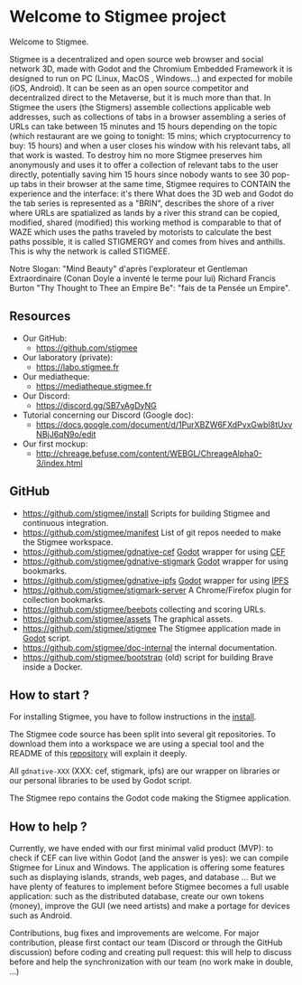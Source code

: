 # Welcome to Stigmee project

Welcome to Stigmee.

Stigmee is a decentralized and open source web browser and social network 3D,
made with Godot and the Chromium Embedded Framework it is designed to run on PC
(Linux, MacOS , Windows...) and expected for mobile (iOS, Android). It can be
seen as an open source competitor and decentralized direct to the Metaverse, but
it is much more than that. In Stigmee the users (the Stigmers) assemble
collections applicable web addresses, such as collections of tabs in a browser
assembling a series of URLs can take between 15 minutes and 15 hours depending
on the topic (which restaurant are we going to tonight: 15 mins; which
cryptocurrency to buy: 15 hours) and when a user closes his window with his
relevant tabs, all that work is wasted. To destroy him no more Stigmee preserves
him anonymously and uses it to offer a collection of relevant tabs to the user
directly, potentially saving him 15 hours since nobody wants to see 30 pop-up
tabs in their browser at the same time, Stigmee requires to CONTAIN the
experience and the interface: it's there What does the 3D web and Godot do the
tab series is represented as a "BRIN", describes the shore of a river where URLs
are spatialized as lands by a river this strand can be copied, modified, shared
(modified) this working method is comparable to that of WAZE which uses the
paths traveled by motorists to calculate the best paths possible, it is called
STIGMERGY and comes from hives and anthills.  This is why the network is called
STIGMEE.

Notre Slogan: "Mind Beauty" d'après l'explorateur et Gentleman Extraordinaire
(Conan Doyle a inventé le terme pour lui) Richard Francis Burton "Thy Thought to
Thee an Empire Be": "fais de ta Pensée un Empire".

## Resources

- Our GitHub:
  - https://github.com/stigmee
- Our laboratory (private):
  - https://labo.stigmee.fr
- Our mediatheque:
  - https://mediatheque.stigmee.fr
- Our Discord:
  - https://discord.gg/SB7vAgDyNG
- Tutorial concerning our Discord (Google doc):
  - https://docs.google.com/document/d/1PurXBZW6FXdPvxGwbI8tUxvNBjJ6qN9o/edit
- Our first mockup:
  - http://chreage.befuse.com/content/WEBGL/ChreageAlpha0-3/index.html

## GitHub

- https://github.com/stigmee/install Scripts for building Stigmee and continuous integration.
- https://github.com/stigmee/manifest List of git repos needed to make the Stigmee workspace.
- https://github.com/stigmee/gdnative-cef [Godot](https://godotengine.org/) wrapper for using [CEF](https://bitbucket.org/chromiumembedded/cef/src/master/)
- https://github.com/stigmee/gdnative-stigmark [Godot](https://godotengine.org/) wrapper for using bookmarks.
- https://github.com/stigmee/gdnative-ipfs [Godot](https://godotengine.org/) wrapper for using [IPFS](https://ipfs.io/)
- https://github.com/stigmee/stigmark-server A Chrome/Firefox plugin for collection bookmarks.
- https://github.com/stigmee/beebots collecting and scoring URLs.
- https://github.com/stigmee/assets The graphical assets.
- https://github.com/stigmee/stigmee The Stigmee application made in [Godot](https://godotengine.org/) script.
- https://github.com/stigmee/doc-internal the internal documentation.
- https://github.com/stigmee/bootstrap (old) script for building Brave inside a Docker.

## How to start ?

For installing Stigmee, you have to follow instructions in the
[install](https://github.com/stigmee/install).

The Stigmee code source has been split into several git repositories. To
download them into a workspace we are using a special tool and the README of
this [repository](https://github.com/stigmee/manifest) will explain it deeply.

All `gdnative-XXX` (XXX: cef, stigmark, ipfs) are our wrapper on libraries or
our personal libraries to be used by Godot script.

The Stigmee repo contains the Godot code making the Stigmee application.

## How to help ?

Currently, we have ended with our first minimal valid product (MVP): to check if
CEF can live within Godot (and the answer is yes): we can compile Stigmee for
Linux and Windows. The application is offering some features such as displaying
islands, strands, web pages, and database ... But we have plenty of features to
implement before Stigmee becomes a full usable application: such as the
distributed database, create our own tokens (money), improve the GUI (we need
artists) and make a portage for devices such as Android.

Contributions, bug fixes and improvements are welcome. For major contribution,
please first contact our team (Discord or through the GitHub discussion) before
coding and creating pull request: this will help to discuss before and help the
synchronization with our team (no work make in double, ...)
